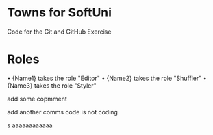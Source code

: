# Towns for SoftUni
Code for the Git and GitHub Exercise
  # Roles
•	{Name1} takes the role "Editor"
•	{Name2} takes the role "Shuffler"
•	{Name3} takes the role "Styler"

add some copmment

add another comms
code is not coding

s
aaaaaaaaaaaa
